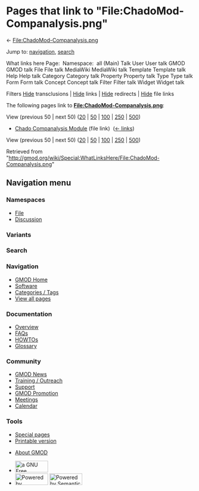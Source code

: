 <div id="mw-page-base" class="noprint">

</div>

<div id="mw-head-base" class="noprint">

</div>

<div id="content" class="mw-body" role="main">

<span id="top"></span>

<div id="mw-js-message" style="display:none;">

</div>



# <span dir="auto">Pages that link to "File:ChadoMod-Companalysis.png"</span>

<div id="bodyContent">

<div id="contentSub">

←
[File:ChadoMod-Companalysis.png](/wiki/File:ChadoMod-Companalysis.png "File:ChadoMod-Companalysis.png")

</div>

<div id="jump-to-nav" class="mw-jump">

Jump to: [navigation](#mw-navigation), [search](#p-search)

</div>

<div id="mw-content-text">

What links here Page:  Namespace:  all (Main) Talk User User talk GMOD
GMOD talk File File talk MediaWiki MediaWiki talk Template Template talk
Help Help talk Category Category talk Property Property talk Type Type
talk Form Form talk Concept Concept talk Filter Filter talk Widget
Widget talk

Filters
[Hide](/mediawiki/index.php?title=Special:WhatLinksHere/File:ChadoMod-Companalysis.png&hidetrans=1 "Special:WhatLinksHere/File:ChadoMod-Companalysis.png")
transclusions \|
[Hide](/mediawiki/index.php?title=Special:WhatLinksHere/File:ChadoMod-Companalysis.png&hidelinks=1 "Special:WhatLinksHere/File:ChadoMod-Companalysis.png")
links \|
[Hide](/mediawiki/index.php?title=Special:WhatLinksHere/File:ChadoMod-Companalysis.png&hideredirs=1 "Special:WhatLinksHere/File:ChadoMod-Companalysis.png")
redirects \|
[Hide](/mediawiki/index.php?title=Special:WhatLinksHere/File:ChadoMod-Companalysis.png&hideimages=1 "Special:WhatLinksHere/File:ChadoMod-Companalysis.png")
file links

The following pages link to
**[File:ChadoMod-Companalysis.png](/wiki/File:ChadoMod-Companalysis.png "File:ChadoMod-Companalysis.png")**:

View (previous 50 \| next 50)
([20](/mediawiki/index.php?title=Special:WhatLinksHere/File:ChadoMod-Companalysis.png&limit=20 "Special:WhatLinksHere/File:ChadoMod-Companalysis.png")
\|
[50](/mediawiki/index.php?title=Special:WhatLinksHere/File:ChadoMod-Companalysis.png&limit=50 "Special:WhatLinksHere/File:ChadoMod-Companalysis.png")
\|
[100](/mediawiki/index.php?title=Special:WhatLinksHere/File:ChadoMod-Companalysis.png&limit=100 "Special:WhatLinksHere/File:ChadoMod-Companalysis.png")
\|
[250](/mediawiki/index.php?title=Special:WhatLinksHere/File:ChadoMod-Companalysis.png&limit=250 "Special:WhatLinksHere/File:ChadoMod-Companalysis.png")
\|
[500](/mediawiki/index.php?title=Special:WhatLinksHere/File:ChadoMod-Companalysis.png&limit=500 "Special:WhatLinksHere/File:ChadoMod-Companalysis.png"))

- [Chado Companalysis
  Module](/wiki/Chado_Companalysis_Module "Chado Companalysis Module")
  (file link) ‎ <span class="mw-whatlinkshere-tools">([←
  links](/mediawiki/index.php?title=Special:WhatLinksHere&target=Chado+Companalysis+Module "Special:WhatLinksHere"))</span>

View (previous 50 \| next 50)
([20](/mediawiki/index.php?title=Special:WhatLinksHere/File:ChadoMod-Companalysis.png&limit=20 "Special:WhatLinksHere/File:ChadoMod-Companalysis.png")
\|
[50](/mediawiki/index.php?title=Special:WhatLinksHere/File:ChadoMod-Companalysis.png&limit=50 "Special:WhatLinksHere/File:ChadoMod-Companalysis.png")
\|
[100](/mediawiki/index.php?title=Special:WhatLinksHere/File:ChadoMod-Companalysis.png&limit=100 "Special:WhatLinksHere/File:ChadoMod-Companalysis.png")
\|
[250](/mediawiki/index.php?title=Special:WhatLinksHere/File:ChadoMod-Companalysis.png&limit=250 "Special:WhatLinksHere/File:ChadoMod-Companalysis.png")
\|
[500](/mediawiki/index.php?title=Special:WhatLinksHere/File:ChadoMod-Companalysis.png&limit=500 "Special:WhatLinksHere/File:ChadoMod-Companalysis.png"))

</div>

<div class="printfooter">

Retrieved from
"<http://gmod.org/wiki/Special:WhatLinksHere/File:ChadoMod-Companalysis.png>"

</div>

<div id="catlinks" class="catlinks catlinks-allhidden">

</div>

<div class="visualClear">

</div>

</div>

</div>

<div id="mw-navigation">

## Navigation menu

<div id="mw-head">



<div id="left-navigation">

<div id="p-namespaces" class="vectorTabs" role="navigation"
aria-labelledby="p-namespaces-label">

### Namespaces

- <span id="ca-nstab-image"><a href="/wiki/File:ChadoMod-Companalysis.png" accesskey="c"
  title="View the file page [c]">File</a></span>
- <span id="ca-talk"><a
  href="/mediawiki/index.php?title=File_talk:ChadoMod-Companalysis.png&amp;action=edit&amp;redlink=1"
  accesskey="t"
  title="Discussion about the content page [t]">Discussion</a></span>

</div>

<div id="p-variants" class="vectorMenu emptyPortlet" role="navigation"
aria-labelledby="p-variants-label">

### 

### Variants[](#)

<div class="menu">

</div>

</div>

</div>

<div id="right-navigation">





</div>

<div id="p-search" role="search">

### Search

<div id="simpleSearch">

</div>

</div>

</div>

</div>

<div id="mw-panel">

<div id="p-logo" role="banner">

<a href="/wiki/Main_Page"
style="background-image: url(http://gmod.org/images/GMOD-cogs.png);"
title="Visit the main page"></a>

</div>

<div id="p-Navigation" class="portal" role="navigation"
aria-labelledby="p-Navigation-label">

### Navigation

<div class="body">

- <span id="n-GMOD-Home">[GMOD Home](/wiki/Main_Page)</span>
- <span id="n-Software">[Software](/wiki/GMOD_Components)</span>
- <span id="n-Categories-.2F-Tags">[Categories /
  Tags](/wiki/Categories)</span>
- <span id="n-View-all-pages">[View all
  pages](/wiki/Special:AllPages)</span>

</div>

</div>

<div id="p-Documentation" class="portal" role="navigation"
aria-labelledby="p-Documentation-label">

### Documentation

<div class="body">

- <span id="n-Overview">[Overview](/wiki/Overview)</span>
- <span id="n-FAQs">[FAQs](/wiki/Category:FAQ)</span>
- <span id="n-HOWTOs">[HOWTOs](/wiki/Category:HOWTO)</span>
- <span id="n-Glossary">[Glossary](/wiki/Glossary)</span>

</div>

</div>

<div id="p-Community" class="portal" role="navigation"
aria-labelledby="p-Community-label">

### Community

<div class="body">

- <span id="n-GMOD-News">[GMOD News](/wiki/GMOD_News)</span>
- <span id="n-Training-.2F-Outreach">[Training /
  Outreach](/wiki/Training_and_Outreach)</span>
- <span id="n-Support">[Support](/wiki/Support)</span>
- <span id="n-GMOD-Promotion">[GMOD
  Promotion](/wiki/GMOD_Promotion)</span>
- <span id="n-Meetings">[Meetings](/wiki/Meetings)</span>
- <span id="n-Calendar">[Calendar](/wiki/Calendar)</span>

</div>

</div>

<div id="p-tb" class="portal" role="navigation"
aria-labelledby="p-tb-label">

### Tools

<div class="body">

- <span id="t-specialpages"><a href="/wiki/Special:SpecialPages" accesskey="q"
  title="A list of all special pages [q]">Special pages</a></span>
- <span id="t-print"><a
  href="/mediawiki/index.php?title=Special:WhatLinksHere/File:ChadoMod-Companalysis.png&amp;printable=yes"
  rel="alternate" accesskey="p"
  title="Printable version of this page [p]">Printable version</a></span>

</div>

</div>

</div>

</div>

<div id="footer" role="contentinfo">

- <span id="footer-places-about">[About
  GMOD](/wiki/GMOD:About "GMOD:About")</span>

<!-- -->

- <span id="footer-copyrightico">[<img src="http://www.gnu.org/graphics/gfdl-logo-small.png" width="88"
  height="31" alt="a GNU Free Documentation License" />](http://www.gnu.org/licenses/fdl-1.3.html)</span>
- <span id="footer-poweredbyico">[<img src="/mediawiki/skins/common/images/poweredby_mediawiki_88x31.png"
  width="88" height="31" alt="Powered by MediaWiki" />](//www.mediawiki.org/)
  [<img
  src="/mediawiki/extensions/SemanticMediaWiki/includes/../resources/images/smw_button.png"
  width="88" height="31" alt="Powered by Semantic MediaWiki" />](https://www.semantic-mediawiki.org/wiki/Semantic_MediaWiki)</span>

<div style="clear:both">

</div>

</div>
